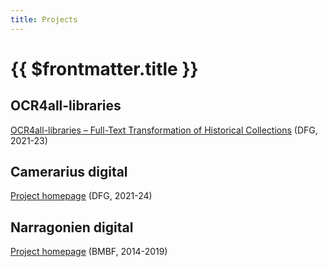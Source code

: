 ```yaml
---
title: Projects
---
```

# {{ $frontmatter.title }}
## OCR4all-libraries
[OCR4all-libraries – Full-Text Transformation of Historical Collections](https://gepris.dfg.de/gepris/projekt/460665940?language=en) (DFG, 2021-23)

## Camerarius digital
[Project homepage](http://www.camerarius.de/camerarius-digital-2021-2024/) (DFG, 2021-24)

## Narragonien digital
[Project homepage](http://www.narragonien-digital.de/) (BMBF, 2014-2019)
